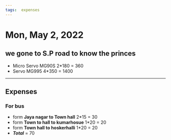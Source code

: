 ```yaml
---
tags:  expenses 
---
```


# Mon, May 2, 2022
  
## we gone to S.P road to know the princes
 - Micro Servo MG90S 2*180 = 360
 - Servo MG995 4*350 = 1400
  
---
## Expenses
### For bus 
- form __Jaya nagar to Town hall__   2*15 = 30
- form __Town to hall to kumarhosue__ 1*20 = 20
- form __Town hall to hoskerhalli__ 1*20 = 20
- ___Total___ = 70